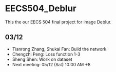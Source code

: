 # EECS504_Deblur
This the our EECS 504 final project for image Deblur.

## 03/12
+ Tianrong Zhang, Shukai Fan: Build the network
+ Chengzhi Peng: Loss function 1-3
+ Sheng Shen: Work on dataset
+ Next meeting: 05/12 (Sat) 10:00 AM +8
